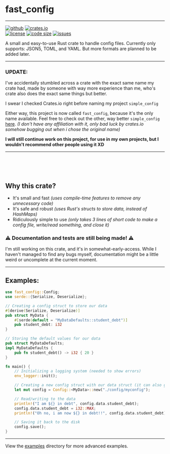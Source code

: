 fast_config
=============
---

[<img alt="github" src="https://img.shields.io/badge/github-fast_config-lightgray.svg?logo=github&style=for-the-badge"/>](https://github.com/FlooferLand/fast_config)
[<img alt="crates.io" src="https://img.shields.io/crates/v/fast_config?style=for-the-badge"/>](https://crates.io/crates/fast_config)
<br style="display: block; margin: 0 0; content: '---'" />
[<img alt="license" src="https://img.shields.io/github/license/FlooferLand/fast_config?style=flat"/>](https://github.com/FlooferLand/fast_config/blob/main/LICENSE)
[<img alt="code size" src="https://img.shields.io/github/languages/code-size/FlooferLand/fast_config?style=flat"/>](https://www.youtube.com/watch?v=dQw4w9WgXcQ)
[<img alt="issues" src="https://img.shields.io/github/issues/FlooferLand/fast_config?label=open%20issues&style=flat"/>](https://github.com/FlooferLand/fast_config/issues)

A small and easy-to-use Rust crate to handle config files.
Currently only supports: JSON5, TOML, and YAML.
But more formats are planned to be added later.

---

### UPDATE:
I've accidentally stumbled across a crate with the exact same name my crate had,
made by someone with way more experience than me,
who's crate also does the exact same things but better.

I swear I checked Crates.io right before naming my project `simple_config`

Either way, this project is now called `fast_config`, because it's the only name available.
Feel free to check out the other, way better `simple_config` [here](https://crates.io/crates/simple_config).
*(I don't have any affiliation with it, only bad luck by crates.io somehow bugging out when i chose the original name)*

**I will still continue work on this project, for use in my own projects,
but I wouldn't recommend other people using it XD**

---

<br/>

<br/>

<br/>

## Why this crate?
- It's small and fast *(uses compile-time features to remove any unnecessary code)*
- It's safe and robust *(uses Rust's structs to store data, instead of HashMaps)*
- Ridiculously simple to use *(only takes 3 lines of short code to make a config file, write/read something, and close it)*

### ⚠ Documentation and tests are still being made! ⚠
I'm still working on this crate, and it's in somewhat-early-access.
While I haven't managed to find any bugs myself, documentation might be a little weird or uncomplete at the current moment.

---

## Examples:
```rust
use fast_config::Config;
use serde::{Serialize, Deserialize};

// Creating a config struct to store our data
#[derive(Serialize, Deserialize)]
pub struct MyData {
    #[serde(default = "MyDataDefaults::student_debt")]
    pub student_debt: i32
}

// Storing the default values for our data
pub struct MyDataDefaults;
impl MyDataDefaults {
    pub fn student_debt() -> i32 { 20 }
}

fn main() {
    // Initializing a logging system (needed to show errors)
    env_logger::init();

    // Creating a new config struct with our data struct (it can also guess the file extension)
    let mut config = Config::<MyData>::new("./config/myconfig");

    // Read/writing to the data
    println!("I am ${} in debt", config.data.student_debt);
    config.data.student_debt = i32::MAX;
    println!("Oh no, i am now ${} in debt!!", config.data.student_debt);

    // Saving it back to the disk
    config.save();
}
```

---

View the [examples](./examples) directory for more advanced examples.
